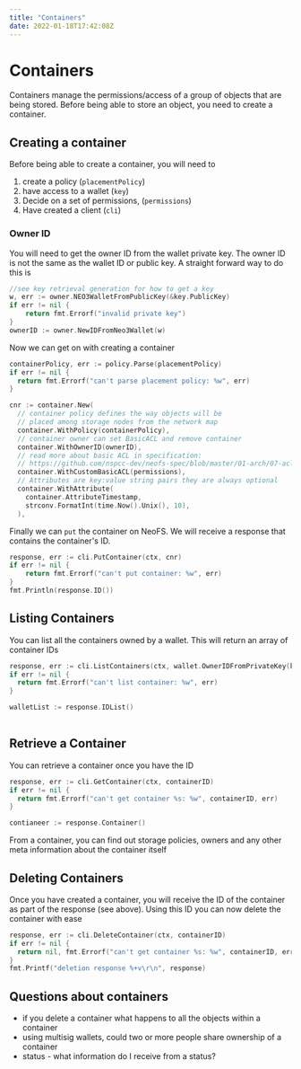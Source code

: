 ```yaml
---
title: "Containers"
date: 2022-01-18T17:42:08Z
---
```


# Containers

Containers manage the permissions/access of a group of objects that are being stored. Before being able to store an object, you need to create a container.

## Creating a container

Before being able to create a container, you will need to 

1. create a policy (`placementPolicy`)
2. have access to a wallet (`key`)
3. Decide on a set of permissions, (`permissions`)
4. Have created a client (`cli`)

### Owner ID

You will need to get the owner ID from the wallet private key. The owner ID is not the same as the wallet ID or public key. A straight forward way to do this is

```go
//see key retrieval generation for how to get a key
w, err := owner.NEO3WalletFromPublicKey(&key.PublicKey)
if err != nil {
    return fmt.Errorf("invalid private key")
}
ownerID := owner.NewIDFromNeo3Wallet(w)
```

Now we can get on with creating a container

```go
containerPolicy, err := policy.Parse(placementPolicy)
if err != nil {
  return fmt.Errorf("can't parse placement policy: %w", err)
}

cnr := container.New(
  // container policy defines the way objects will be
  // placed among storage nodes from the network map
  container.WithPolicy(containerPolicy),
  // container owner can set BasicACL and remove container
  container.WithOwnerID(ownerID),
  // read more about basic ACL in specification:
  // https://github.com/nspcc-dev/neofs-spec/blob/master/01-arch/07-acl.md
  container.WithCustomBasicACL(permissions),
  // Attributes are key:value string pairs they are always optional
  container.WithAttribute(
    container.AttributeTimestamp,
    strconv.FormatInt(time.Now().Unix(), 10),
  ),

```

Finally we can `put` the container on NeoFS. We will receive a response that contains the container's ID.

```go
response, err := cli.PutContainer(ctx, cnr)
if err != nil {
	return fmt.Errorf("can't put container: %w", err) 
}
fmt.Println(response.ID())
```
## Listing Containers

You can list all the containers owned by a wallet. This will return an array of container IDs

```go
response, err := cli.ListContainers(ctx, wallet.OwnerIDFromPrivateKey(key))
if err != nil {
  return fmt.Errorf("can't list container: %w", err)
}

walletList := response.IDList()
	
```

## Retrieve a Container

You can retrieve a container once you have the ID
```go
response, err := cli.GetContainer(ctx, containerID)
if err != nil {
  return fmt.Errorf("can't get container %s: %w", containerID, err)
}

contianeer := response.Container()
```

From a container, you can find out storage policies, owners and any other meta information about the container itself

## Deleting Containers

Once you have created a container, you will receive the ID of the container as part of the response (see above). Using this ID you can now delete the container with ease 
```go
response, err := cli.DeleteContainer(ctx, containerID)
if err != nil {
  return nil, fmt.Errorf("can't get container %s: %w", containerID, err)
}
fmt.Printf("deletion response %+v\r\n", response)
```

## Questions about containers

* if you delete a container what happens to all the objects within a container
* using multisig wallets, could two or more people share ownership of a container
* status - what information do I receive from a status?
